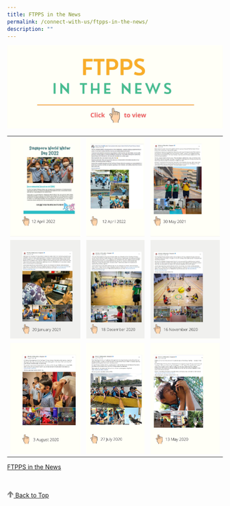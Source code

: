 ```yaml
---
title: FTPPS in the News
permalink: /connect-with-us/ftpps-in-the-news/
description: ""
---
```

<a href="https://www.canva.com/design/DAEknukMaSM/view?utm_content=DAEknukMaSM&utm_campaign=designshare&utm_medium=embeds&utm_source=link&litebox=1">
	<img src="images/CONNECT%20with%20Us/FTPPS%20in%20the%20News/FTPPS%20in%20the%20News%20Header.jpg">
</a>

|  |  |  |
| -------- | -------- | -------- |
| <a href="https://www.canva.com/link?target=https%3A%2F%2Fwww.canva.com%2Fdesign%2FDAE-av4rPac%2FPy0kCRGazQLEMlDfEDe_Gg%2Fview%3Futm_content%3DDAE-av4rPac%26utm_campaign%3Ddesignshare%26utm_medium%3Dlink%26utm_source%3Dhomepage_design_menu&design=DAEknukMaSM&accessRole=viewer&linkSource=document"><img src="/images/CONNECT%20with%20Us/FTPPS%20in%20the%20News/12%20Apr%202022.jpg" style="width:100%"/> </a>| <a href="https://www.facebook.com/ChanChunSing.SG/posts/pfbid0W58p8izoz4xEU2zQbgjBJWD1zTbwd94XKMnvQcAzQTW9eJoKGKuFp7eAP9F3e9fwl"><img src="/images/CONNECT%20with%20Us/FTPPS%20in%20the%20News/12%20Apr%202022-2.jpg" style="width:100%"/> </a>   | <a href="https://www.facebook.com/moesingapore/posts/10160815518087004"> <img src="/images/CONNECT%20with%20Us/FTPPS%20in%20the%20News/30%20May%202022.jpg" style="width:100%"/>  </a>   |
| <a href="https://www.facebook.com/moesingapore/posts/10160447576262004"> <img src="/images/CONNECT%20with%20Us/FTPPS%20in%20the%20News/20%20Jan%202021.jpg" style="width:100%"/> </a> | <a href="https://www.facebook.com/moesingapore/posts/10160346257787004"> <img src="/images/CONNECT%20with%20Us/FTPPS%20in%20the%20News/18%20Dec%202020.jpg" style="width:100%"/>  </a>  | <a href="https://www.facebook.com/moesingapore/posts/10160247790612004"> <img src="/images/CONNECT%20with%20Us/FTPPS%20in%20the%20News/16%20Nov%202020.jpg" style="width:100%"/>  </a>   |
| <a href="https://www.facebook.com/moesingapore/posts/10159942989482004"> <img src="images/CONNECT%20with%20Us/FTPPS%20in%20the%20News/3%20Aug%202020.jpg"/> </a> | <a href="https://www.facebook.com/moesingapore/posts/10159920065892004"> <img src="images/CONNECT%20with%20Us/FTPPS%20in%20the%20News/27%20July%202020.jpg" style="width:100%"/>  </a>  | <a href="https://www.facebook.com/moesingapore/posts/10159874944842004"> <img src="images/CONNECT%20with%20Us/FTPPS%20in%20the%20News/13%20May%202020.jpg" style="width:100%"/> </a>    |

[FTPPS in the News](https://www.canva.com/design/DAEknukMaSM/view?utm_content=DAEknukMaSM&utm_campaign=designshare&utm_medium=embeds&utm_source=link&litebox=1) 
<br>
<br>
<br>

<a href="/connect-with-us/ftpps-in-the-news#lo_main">
	 <img src="/images/arrow-up.png" style="width:3%" align="centre"/> Back to Top
</a>
